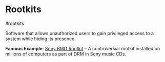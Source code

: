 # Rootkits
#rootkits

Software that allows unauthorized users to gain privileged access to a system while hiding its presence.

**Famous Example**: [Sony BMG Rootkit](https://en.wikipedia.org/wiki/Sony_BMG_copy_protection_rootkit_scandal) – A controversial rootkit installed on millions of computers as part of DRM in Sony music CDs.
